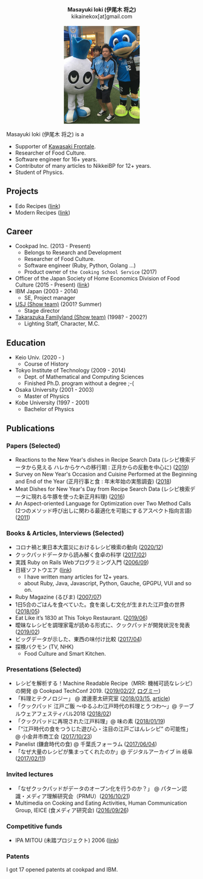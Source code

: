 <p align="center">
  <b>Masayuki Ioki (伊尾木 将之)</b><br>
  kikainekox[at]gmail.com <br>
  <br>
  <img src="keyimage.png" width="200px" />
</p>

Masayuki Ioki (伊尾木 将之) is a
- Supporter of [Kawasaki Frontale](https://www.frontale.co.jp/).
- Researcher of Food Culture.
- Software engineer for 16+ years.
- Contributor of many articles to NikkeiBP for 12+ years.
- Student of Physics.

## Projects
- Edo Recipes ([link](https://cookpad.com/kitchen/14604664))
- Modern Recipes ([link](https://cookpad.com/kitchen/33633012))

## Career
- Cookpad Inc. (2013 - Present)
  - Belongs to Research and Development
  - Researcher of Food Culture.
  - Software engineer (Ruby, Python, Golang ...)
  - Product owner of `the Cooking School Service` (2017)
- Officer of the Japan Society of Home Economics Division of Food Culture (2015 - Present) ([link](http://www.js-foodculture.org/))
- IBM Japan (2003 - 2014)
  - SE, Project manager
- [USJ (Show team)](https://www.usj.co.jp/) (2001? Summer)
  - Stage director
- [Takarazuka Familyland (Show team)](https://ja.wikipedia.org/wiki/%E5%AE%9D%E5%A1%9A%E3%83%95%E3%82%A1%E3%83%9F%E3%83%AA%E3%83%BC%E3%83%A9%E3%83%B3%E3%83%89) (1998? - 2002?)
  - Lighting Staff, Character, M.C.

## Education
- Keio Univ. (2020 - )
  - Course of History
- Tokyo Institute of Technology (2009 - 2014)
  - Dept. of Mathematical and Computing Sciences
  - Finished Ph.D. program without a degree ;-(
- Osaka University (2001 - 2003)
  - Master of Physics
- Kobe University (1997 - 2001)
  - Bachelor of Physics

## Publications
### Papers (Selected)
- Reactions to the New Year's dishes in Recipe Search Data (レシピ検索データから見える ハレからケへの移行期 : 正月からの反動を中心に) ([2019](https://ci.nii.ac.jp/naid/40022167507))
- Survey on New Year's Occasion and Cuisine Performed at the Beginning and End of the Year (正月行事と食 : 年末年始の実態調査) ([2018](https://ci.nii.ac.jp/naid/40021785425))
- Meat Dishes for New Year's Day from Recipe Search Data (レシピ検索データに現れる牛豚を使った新正月料理) ([2016](https://ci.nii.ac.jp/naid/40021026570))
- An Aspect-oriented Language for Optimization over Two Method Calls (2つのメソッド呼び出しに関わる最適化を可能にするアスペクト指向言語) ([2011](https://ci.nii.ac.jp/naid/110008616677))

### Books & Articles, Interviews (Selected)
- コロナ禍と東日本大震災におけるレシピ検索の動向 ([2020/12](https://www.jstage.jst.go.jp/article/jhej/71/12/71_800/_article/-char/ja))
- クックパッドデータから読み解く食卓の科学 ([2017/02](https://www.amazon.co.jp/dp/4785505206/))
- 実践 Ruby on Rails Webプログラミング入門 ([2006/09](https://www.amazon.co.jp/dp/4881665413))
- 日経ソフトウエア ([link](https://www.nikkeibpm.co.jp/item/nsw/756/saishin.html))
  - I have written many articles for 12+ years.
  - about Ruby, Java, Javascript, Python, Gauche, GPGPU, VUI and so on.
- Ruby Magazine (るびま) ([2007/07](https://magazine.rubyist.net/articles/0020/0020-Hotlinks.html))
- 1日5合のごはんを食べていた。食を楽しむ文化が生まれた江戸食の世界 ([2018/05](https://www.mylohas.net/2018/05/167531edo.html))
- Eat Like it’s 1830 at This Tokyo Restaurant. ([2019/06](https://heated.medium.com/eat-like-its-1830-at-this-tokyo-restaurant-710852fe969f))
- 曖昧なレシピを調理家電が読める形式に、クックパッドが開発状況を発表 ([2019/02](https://tech.nikkeibp.co.jp/atcl/nxt/news/18/04267/))
- ビッグデータが示した、東西の味付け比較 ([2017/04](https://project.nikkeibp.co.jp/campanella/atcl/15/030900037/031700003/))
- 探検バクモン (TV, NHK)
  - Food Culture and Smart Kitchen.

### Presentations (Selected)
- レシピを解析する！Machine Readable Recipe（MRR: 機械可読なレシピ）の開発 @ Cookpad TechConf 2019. ([2019/02/27](https://techconf.cookpad.com/2019/), [ログミー](https://logmi.jp/tech/articles/321152))
- 「料理とテクノロジー」 @ 渡邊恵太研究室 ([2018/03/15](http://keita-lab.jp/exhibition/), [article](https://pc.watch.impress.co.jp/docs/column/kyokai/1112518.html))
- 「クックパッド 江戸ご飯 ～ゆるふわ江戸時代の料理とうつわ～」@ テーブルウェアフェスティバル2018 ([2018/02](https://www.tokyo-dome.co.jp/tableware/))
- 「クックパッドに再現された江戸料理」@ 味の素 ([2018/01/19](https://www.syokubunka.or.jp/event/symposium/%E5%85%B1%E5%82%AC%E3%82%B7%E3%83%B3%E3%83%9D%E3%82%B8%E3%82%A6%E3%83%A0%E3%83%81%E3%83%A9%E3%82%B7.pdf))
- 「“江戸時代の食をつうじた遊び心・注目の江戸ごはんレシピ” の可能性」　@ 小金井市商工会 ([2017/10/23](https://koganei-s.or.jp/edode-atarashiiwotsukuru2017/))
- Panelist (鎌倉時代の食) @ 千葉氏フォーラム ([2017/06/04](http://chiba-summit.com/history/history02))
- 「なぜ大量のレシピが集まってくれたのか」@ デジタルアーカイブ in 岐阜 ([2017/02/11](http://current.ndl.go.jp/node/33277))

### Invited lectures
- 「なぜクックパッドがデータのオープン化を行うのか？」 @ パターン認識・メディア理解研究会（PRMU）([2016/10/21](https://www.ieice.org/ken/program/index.php?tgs_regid=d6080c927735a8b30dd2d746c6199c839429853883e4e980c6925e15a80e2f09&tgid=IEICE-PRMU&lang=))
- Multimedia on Cooking and Eating Activities, Human Communication Group, IEICE (食メディア研究会) ([2016/09/26](http://www.ccm.media.kyoto-u.ac.jp/CEA/))

### Competitive funds
- IPA MITOU (未踏プロジェクト) 2006 ([link](https://www.ipa.go.jp/jinzai/esp/2006mito1/gaiyou/4-24.html))

### Patents
I got 17 opened patents at cookpad and IBM.
